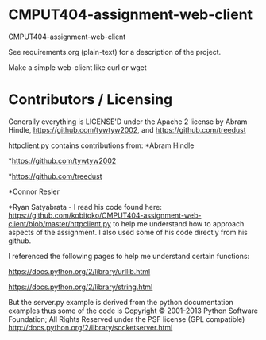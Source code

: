 CMPUT404-assignment-web-client
==============================

CMPUT404-assignment-web-client

See requirements.org (plain-text) for a description of the project.

Make a simple web-client like curl or wget

Contributors / Licensing
========================


Generally everything is LICENSE'D under the Apache 2 license by Abram Hindle, 
https://github.com/tywtyw2002, and https://github.com/treedust

httpclient.py contains contributions from:
*Abram Hindle

*https://github.com/tywtyw2002

*https://github.com/treedust

*Connor Resler

*Ryan Satyabrata - I read his code found here: https://github.com/kobitoko/CMPUT404-assignment-web-client/blob/master/httpclient.py to help me understand how to approach aspects of the assignment. I also used some of his code directly from his github.

I referenced the following pages to help me understand certain functions:

https://docs.python.org/2/library/urllib.html

https://docs.python.org/2/library/string.html


But the server.py example is derived from the python documentation
examples thus some of the code is Copyright © 2001-2013 Python
Software Foundation; All Rights Reserved under the PSF license (GPL
compatible) http://docs.python.org/2/library/socketserver.html

